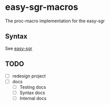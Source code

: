 # easy-sgr-macros

The proc-macro implementation for the easy-sgr

## Syntax

See [easy-sgr](https://docs.rs/easy-sgr/0.0.8/easy_sgr/#macros)

## TODO

- [ ] redesign project
- [ ] docs
    - [ ] Testing docs
    - [ ] Syntax docs
    - [ ] Internal docs
